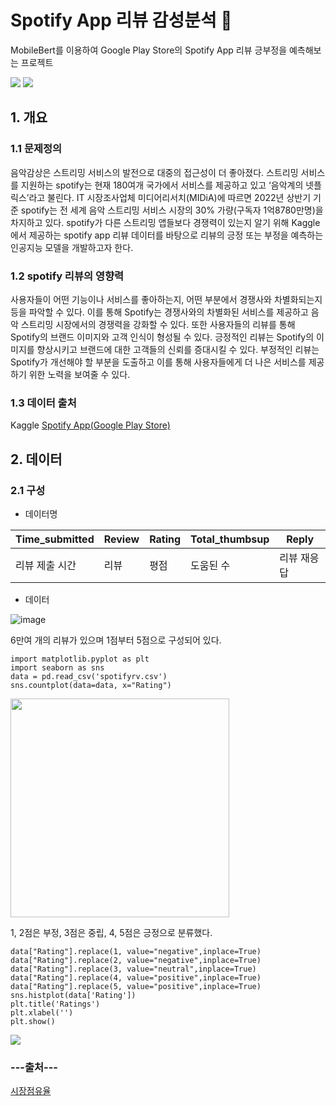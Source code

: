 # Spotify App 리뷰 감성분석 :musical_note:

<div>
MobileBert를 이용하여 Google Play Store의 Spotify App 리뷰 긍부정을 예측해보는 프로젝트
    
<img src="https://img.shields.io/badge/PyTorch-E34F26?style=flat-square&logo=PyTorch&logoColor=white"/> <img src="https://img.shields.io/badge/Python-3776AB?style=flat-square&logo=Python&logoColor=white"/>
</div>

## 1. 개요

### 1.1 문제정의
음악감상은 스트리밍 서비스의 발전으로 대중의 접근성이 더 좋아졌다. 스트리밍 서비스를 지원하는 spotify는 현재 180여개 국가에서 서비스를 제공하고 있고 ‘음악계의 넷플릭스’라고 불린다. IT 시장조사업체 미디어리서치(MIDiA)에 따르면 2022년 상반기 기준 spotify는 전 세계 음악 스트리밍 서비스 시장의 30% 가량(구독자 1억8780만명)을 차지하고 있다. spotify가 다른 스트리밍 앱들보다 경쟁력이 있는지 알기 위해 Kaggle에서 제공하는 spotify app 리뷰 데이터를 바탕으로 리뷰의 긍정 또는 부정을 예측하는 인공지능 모델을 개발하고자 한다.

### 1.2 spotify 리뷰의 영향력
사용자들이 어떤 기능이나 서비스를 좋아하는지, 어떤 부분에서 경쟁사와 차별화되는지 등을 파악할 수 있다. 이를 통해 Spotify는 경쟁사와의 차별화된 서비스를 제공하고 음악 스트리밍 시장에서의 경쟁력을 강화할 수 있다. 또한 사용자들의 리뷰를 통해 Spotify의 브랜드 이미지와 고객 인식이 형성될 수 있다. 긍정적인 리뷰는 Spotify의 이미지를 향상시키고 브랜드에 대한 고객들의 신뢰를 증대시킬 수 있다. 부정적인 리뷰는 Spotify가 개선해야 할 부분을 도출하고 이를 통해 사용자들에게 더 나은 서비스를 제공하기 위한 노력을 보여줄 수 있다.

### 1.3 데이터 출처
Kaggle [Spotify App(Google Play Store)](https://www.kaggle.com/datasets/mfaaris/spotify-app-reviews-2022 "Spotify App")

## 2. 데이터

### 2.1 구성
- 데이터명

|Time_submitted|Review|Rating|Total_thumbsup|Reply|
|---|---|---|---|---|
|리뷰 제출 시간|리뷰|평점|도움된 수|리뷰 재응답|

- 데이터

![image](https://user-images.githubusercontent.com/85285367/232947749-a0c1dce2-da8e-4a4b-a26c-2901e316eb07.png)


6만여 개의 리뷰가 있으며 1점부터 5점으로 구성되어 있다.

    import matplotlib.pyplot as plt
    import seaborn as sns
    data = pd.read_csv('spotifyrv.csv')
    sns.countplot(data=data, x="Rating")
      
<div><img src = "https://user-images.githubusercontent.com/85285367/232946755-84bc9efe-56f0-4a1a-8015-c5914f21658e.png" width="350"></div>

1, 2점은 부정, 3점은 중립, 4, 5점은 긍정으로 분류했다.

    data["Rating"].replace(1, value="negative",inplace=True)
    data["Rating"].replace(2, value="negative",inplace=True)
    data["Rating"].replace(3, value="neutral",inplace=True)
    data["Rating"].replace(4, value="positive",inplace=True)
    data["Rating"].replace(5, value="positive",inplace=True)
    sns.histplot(data['Rating'])
    plt.title('Ratings')
    plt.xlabel('')
    plt.show()


<div><img src ="https://user-images.githubusercontent.com/85285367/232965879-a6247b8a-6927-4006-8818-e3d222b641b9.png"></div>






### ---출처---
<a href="https://biz.chosun.com/it-science/ict/2023/03/21/P6ZEG3RF2VDU7K4R2MO3B6S5BY">시장점유율</a>
